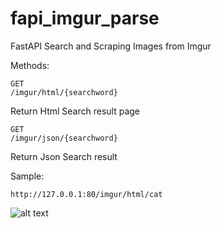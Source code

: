 # fapi_imgur_parse
FastAPI Search and Scraping Images from Imgur

Methods:
```
GET
/imgur/html/{searchword}
```
Return Html Search result page

```
GET
/imgur/json/{searchword}
```
Return Json Search result 

Sample:
```
http://127.0.0.1:80/imgur/html/cat
```
![alt text](https://i.imgur.com/Gug7bHw.png)
